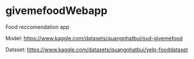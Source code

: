 # givemefoodWebapp
Food reccomendation app

Model: https://www.kaggle.com/datasets/quangnhatbui/svd-givemefood

Dataset: https://www.kaggle.com/datasets/quangnhatbui/yelp-fooddataset 
